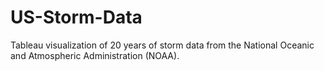 # US-Storm-Data
Tableau visualization of 20 years of storm data from the National Oceanic and Atmospheric Administration (NOAA).
